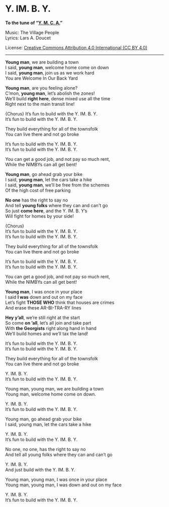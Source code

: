 # Y. IM. B. Y.
**To the tune of “[Y. M. C. A.](https://www.youtube.com/watch?v=khOFB1Erzdg)”**

Music: The Village People  
Lyrics: Lars A. Doucet

License: [Creative Commons Attribution 4.0 International (CC BY 4.0)](https://creativecommons.org/licenses/by/4.0/)

---

**Young man**, we are building a town  
I said, **young man**, welcome home come on down  
I said, **young man**, join us as we work hard  
You are Welcome In Our Back Yard  

**Young man**, are you feeling alone?  
C’mon, **young man**, let’s abolish the zones!  
We’ll build **right here**, dense mixed use all the time  
Right next to the main transit line!  

  {Chorus}
  It’s fun to build with the Y. IM. B. Y.  
  It’s fun to build with the Y. IM. B. Y.  

  They build everything for all of the townsfolk  
  You can live there and not go broke  

  It’s fun to build with the Y. IM. B. Y.  
  It’s fun to build with the Y. IM. B. Y.  

  You can get a good job, and not pay so much rent,  
  While the NIMBYs can all get bent!  

**Young man**, go ahead grab your bike  
I said, **young man**, let the cars take a hike  
I said, **young man**, we’ll be free from the schemes  
Of the high cost of free parking  

**No one** has the right to say no  
And tell **young folks** where they can and can't go  
So just **come here**, and the Y. IM. B. Y’s  
Will fight for homes by your side!  

  {Chorus}  
  It’s fun to build with the Y. IM. B. Y.  
  It’s fun to build with the Y. IM. B. Y.  
  
  They build everything for all of the townsfolk  
  You can live there and not go broke  
  
  It’s fun to build with the Y. IM. B. Y.  
  It’s fun to build with the Y. IM. B. Y.  

  You can get a good job, and not pay so much rent,  
  While the NIMBYs can all get bent!  

**Young man**, I was once in your place  
I said **I was** down and out on my face  
Let’s fight **THOSE WHO** think that houses are crimes  
And erase these AR-BI-TRA-RY lines  

**Hey y’all**, we’re still right at the start  
So come **on ’all**, let’s all join and take part  
With **the Georgists** right along hand in hand  
We’ll build homes and we’ll tax the land!  

It’s fun to build with the Y. IM. B. Y.  
It’s fun to build with the Y. IM. B. Y.  

They build everything for all of the townsfolk  
You can live there and not go broke  
  
Y. IM. B. Y.  
It’s fun to build with the Y. IM. B. Y.  

Young man, young man, we are building a town  
Young man, welcome home come on down.  

Y. IM. B. Y.  
It’s fun to build with the Y. IM. B. Y.  

Young man, go ahead grab your bike  
I said, young man, let the cars take a hike  

Y. IM. B. Y.  
It’s fun to build with the Y. IM. B. Y.  

No one, no one, has the right to say no  
And tell all young folks where they can and can’t go  

Y. IM. B. Y.  
And just build with the Y. IM. B. Y.  

Young man, young man, I was once in your place  
Young man, young man, I was down and out on my face  

Y. IM. B. Y.  
It’s fun to build with the Y. IM. B. Y.  
